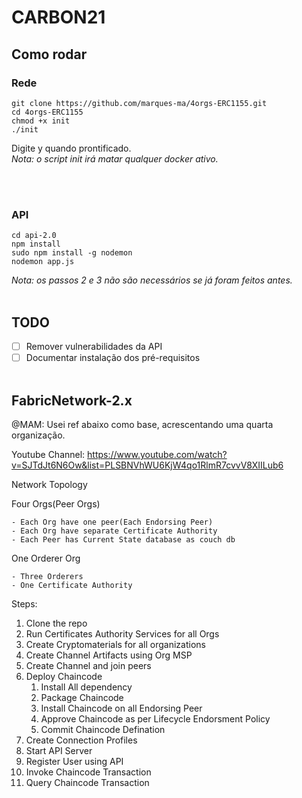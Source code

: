 # CARBON21

## Como rodar
### Rede
```
git clone https://github.com/marques-ma/4orgs-ERC1155.git
cd 4orgs-ERC1155
chmod +x init
./init
```
Digite y quando prontificado.<br>
*Nota: o script init irá matar qualquer docker ativo.*

<br><br>

### API
```
cd api-2.0
npm install
sudo npm install -g nodemon
nodemon app.js
```
*Nota: os passos 2 e 3 não são necessários se já foram feitos antes.*
<br><br>

## TODO
- [ ] Remover vulnerabilidades da API
- [ ] Documentar instalação dos pré-requisitos
<br><br>

## FabricNetwork-2.x
@MAM: Usei ref abaixo como base, acrescentando uma quarta organização. 

Youtube Channel: https://www.youtube.com/watch?v=SJTdJt6N6Ow&list=PLSBNVhWU6KjW4qo1RlmR7cvvV8XIILub6


Network Topology

Four Orgs(Peer Orgs)

    - Each Org have one peer(Each Endorsing Peer)
    - Each Org have separate Certificate Authority
    - Each Peer has Current State database as couch db


One Orderer Org

    - Three Orderers
    - One Certificate Authority



Steps:

1) Clone the repo
2) Run Certificates Authority Services for all Orgs
3) Create Cryptomaterials for all organizations
4) Create Channel Artifacts using Org MSP
5) Create Channel and join peers
6) Deploy Chaincode
   1) Install All dependency
   2) Package Chaincode
   3) Install Chaincode on all Endorsing Peer
   4) Approve Chaincode as per Lifecycle Endorsment Policy
   5) Commit Chaincode Defination
7) Create Connection Profiles
8) Start API Server
9) Register User using API
10) Invoke Chaincode Transaction
11) Query Chaincode Transaction
